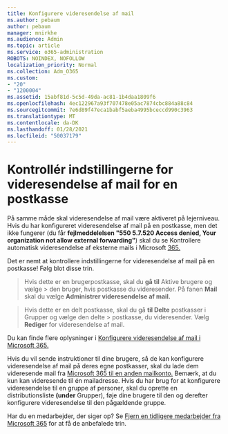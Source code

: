 ```yaml
---
title: Konfigurere videresendelse af mail
ms.author: pebaum
author: pebaum
manager: mnirkhe
ms.audience: Admin
ms.topic: article
ms.service: o365-administration
ROBOTS: NOINDEX, NOFOLLOW
localization_priority: Normal
ms.collection: Adm_O365
ms.custom:
- "20"
- "1200004"
ms.assetid: 15abf81d-5c5d-49da-ac81-1b4daa1809f6
ms.openlocfilehash: 4ec122967a93f707478e05ac7874cbc884a88c84
ms.sourcegitcommit: 7e6d89f47eca1babf5aeba4995bceccd990c3963
ms.translationtype: MT
ms.contentlocale: da-DK
ms.lasthandoff: 01/28/2021
ms.locfileid: "50037179"
---
```

# <a name="check-the-email-forwarding-settings-for-a-mailbox"></a>Kontrollér indstillingerne for videresendelse af mail for en postkasse

På samme måde skal videresendelse af mail være aktiveret på lejerniveau. Hvis du har konfigureret videresendelse af mail på en postkasse, men det ikke fungerer (du får **fejlmeddelelsen "550 5.7.520 Access denied, Your organization not allow external forwarding"**) skal du se Kontrollere automatisk videresendelse af eksterne mails i Microsoft [365.](https://docs.microsoft.com/microsoft-365/security/office-365-security/external-email-forwarding?view=o365-worldwide)

Det er nemt at kontrollere indstillingerne for videresendelse af mail på en postkasse! Følg blot disse trin.
  
> Hvis dette er en brugerpostkasse, skal du **gå til** Aktive brugere og vælge \>  den bruger, hvis postkasse du videresender. På fanen **Mail** skal du vælge **Administrer videresendelse af mail.**

> Hvis dette er en delt postkasse, skal du gå **til Delte** postkasser i Grupper og vælge den delte \>  postkasse, du videresender. Vælg **Rediger** for videresendelse af mail.

Du kan finde flere oplysninger i [Konfigurere videresendelse af mail i Microsoft 365.](https://docs.microsoft.com/microsoft-365/admin/email/configure-email-forwarding)
  
Hvis du vil sende instruktioner til dine brugere, så de kan konfigurere videresendelse af mail på deres egne postkasser, skal du lade dem videresende mail fra [Microsoft 365 til en anden mailkonto.](https://support.office.com/article/Forward-email-from-Office-365-to-another-email-account-1ed4ee1e-74f8-4f53-a174-86b748ff6a0e) Bemærk, at du kun kan videresende til én mailadresse. Hvis du har brug for at konfigurere videresendelse til en gruppe af personer, skal du oprette en distributionsliste **(under** Grupper), føje dine brugere til den og derefter konfigurere videresendelse til den pågældende gruppe.
  
Har du en medarbejder, der siger op? Se [Fjern en tidligere medarbejder fra Microsoft 365](https://docs.microsoft.com/microsoft-365/admin/add-users/remove-former-employee) for at få de anbefalede trin.